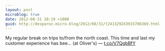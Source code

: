 ```yaml
---
layout: post
microblog: true
date: 2012-08-31 10:19 +1000
guid: http://desparoz.micro.blog/2012/08/31/t241329243915706369.html
---
```

My regular break on trips to/from the north coast. This time and last my customer experience has bee... (at Oliver's) — [t.co/V7QgbBfY](http://t.co/V7QgbBfY)
